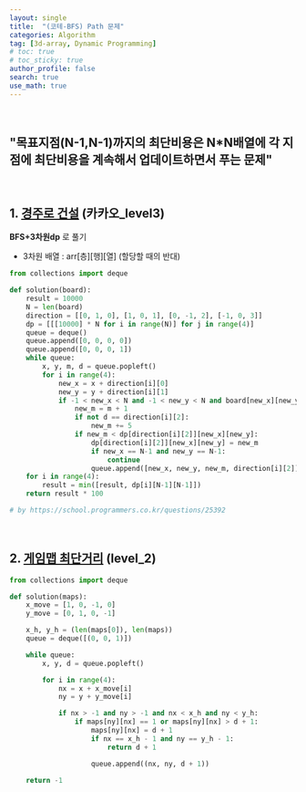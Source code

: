 ```yaml
---
layout: single  
title:  "(코테-BFS) Path 문제"
categories: Algorithm
tag: [3d-array, Dynamic Programming]
# toc: true
# toc_sticky: true
author_profile: false
search: true
use_math: true
---
```

<br/>

## "목표지점(N-1,N-1)까지의 최단비용은 N*N배열에 각 지점에 최단비용을 계속해서 업데이트하면서 푸는 문제"
<br/>

## 1. [경주로 건설](https://school.programmers.co.kr/learn/courses/30/lessons/67259) (카카오_level3) 

**BFS+3차원dp** 로 풀기

- 3차원 배열 : arr[층][행][열] (할당할 때의 반대)

```python
from collections import deque

def solution(board):
    result = 10000
    N = len(board)
    direction = [[0, 1, 0], [1, 0, 1], [0, -1, 2], [-1, 0, 3]]
    dp = [[[10000] * N for i in range(N)] for j in range(4)]
    queue = deque()
    queue.append([0, 0, 0, 0])
    queue.append([0, 0, 0, 1])
    while queue:
        x, y, m, d = queue.popleft()
        for i in range(4):
            new_x = x + direction[i][0]
            new_y = y + direction[i][1]
            if -1 < new_x < N and -1 < new_y < N and board[new_x][new_y] == 0:
                new_m = m + 1
                if not d == direction[i][2]:
                    new_m += 5
                if new_m < dp[direction[i][2]][new_x][new_y]:
                    dp[direction[i][2]][new_x][new_y] = new_m
                    if new_x == N-1 and new_y == N-1:
                        continue
                    queue.append([new_x, new_y, new_m, direction[i][2]])
    for i in range(4):
        result = min([result, dp[i][N-1][N-1]])
    return result * 100

# by https://school.programmers.co.kr/questions/25392
```
<br/>

## 2. [게임맵 최단거리](https://school.programmers.co.kr/learn/courses/30/lessons/1844) (level_2)

```python
from collections import deque

def solution(maps):
    x_move = [1, 0, -1, 0]
    y_move = [0, 1, 0, -1]

    x_h, y_h = (len(maps[0]), len(maps))
    queue = deque([(0, 0, 1)])

    while queue:
        x, y, d = queue.popleft()

        for i in range(4):
            nx = x + x_move[i]
            ny = y + y_move[i]

            if nx > -1 and ny > -1 and nx < x_h and ny < y_h:
                if maps[ny][nx] == 1 or maps[ny][nx] > d + 1:
                    maps[ny][nx] = d + 1
                    if nx == x_h - 1 and ny == y_h - 1:
                        return d + 1

                    queue.append((nx, ny, d + 1))

    return -1
```